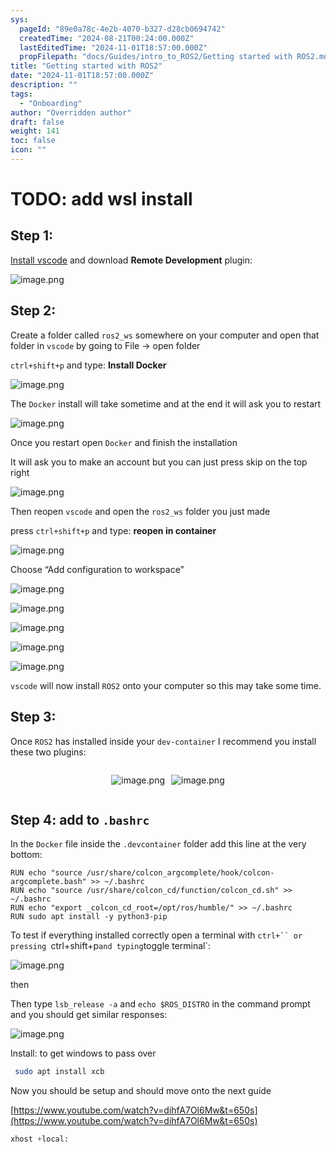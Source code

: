 ```yaml
---
sys:
  pageId: "89e0a78c-4e2b-4070-b327-d28cb0694742"
  createdTime: "2024-08-21T00:24:00.000Z"
  lastEditedTime: "2024-11-01T18:57:00.000Z"
  propFilepath: "docs/Guides/intro_to_ROS2/Getting started with ROS2.md"
title: "Getting started with ROS2"
date: "2024-11-01T18:57:00.000Z"
description: ""
tags:
  - "Onboarding"
author: "Overridden author"
draft: false
weight: 141
toc: false
icon: ""
---
```


# TODO: add wsl install

## Step 1:

[Install vscode](https://code.visualstudio.com/download) and download **Remote Development** plugin:

![image.png](https://prod-files-secure.s3.us-west-2.amazonaws.com/d518164a-d88e-44d1-a4ee-3adb3bd8bce0/efb52993-1881-4a40-b95e-6f020334f022/image.png?X-Amz-Algorithm=AWS4-HMAC-SHA256&X-Amz-Content-Sha256=UNSIGNED-PAYLOAD&X-Amz-Credential=ASIAZI2LB4662U7AD4YJ%2F20250410%2Fus-west-2%2Fs3%2Faws4_request&X-Amz-Date=20250410T110718Z&X-Amz-Expires=3600&X-Amz-Security-Token=IQoJb3JpZ2luX2VjECsaCXVzLXdlc3QtMiJHMEUCIQD25jumRzz1uJ0mP2NhSl%2BOAaUz5zF%2Bc73pR4DOzr5SFAIgXI4xiMz9ZZcrWddECeIc7wmPdFXP4ii7%2FZ5uF7XDCL4qiAQIpP%2F%2F%2F%2F%2F%2F%2F%2F%2F%2FARAAGgw2Mzc0MjMxODM4MDUiDEx11hiqfxxmpdoHyyrcA9YNKI0Wr0LdBOTRJcVI91mvYNpGVkvpsJsWFOnTeoPcU1II%2FANZp8MwRSadfMhNWOGUQC802ucp4VwQfFGN3O8qdJr8g92xI%2BeUcamu10pGNqGaj55dhX2MTZRyPGF1lzQh63K3dX8B4%2FUjXxhWnOwSszLJrdtFLpGnyrI6uZ27tmuQknfgTMquqhzuNc6WdFSobA1objr1OUATDJ1jVob15fpXdIbmEcM%2FigHkwFjhCoLTywUeSOfWpthFSEXFomA7Pup78VZOoCwU9P%2BzArDPAMVzn6kxQXELeISVlnqwcg2tvSxaXdW6jRrTO8M%2FOAj1Omc1FQuEUtfKyvAwXDNMzQPDphFIC0cQSJrxtDEq4NmXteUk81T5L5pP3aU2%2B%2BihKdmP3AQlEfo3WGH259Q97DG5gScwHR2LIOxben3UQsojc4CrQzmt0bktJbNkqVwstm7xKb9kEcr%2B2fFEZlAtiq%2FJAk12mowzFFj8aJHckJJd3zDL9K9lNVB9mhYvthttS%2B%2BqRyCFzKW3vpwqilyrfatM2MMmpzim46H7TgBwk%2FQcQCDaal0azwsW1zWt%2Fuh1d4aTGFPCNFgqO4rPYrGM1Vx2lXEVTH6w6dSgLQK8vUNSHw2a%2FIVN79i9MN293r8GOqUBdk1wYJUloarXH3hWTphOSq%2FumPamcEL5YW5cm5TBjUUS85sFAhR%2B06%2BceRY4pERtljDY9eDRS5%2FZ2FZW8DkKp9UhRAlDiQLNbkJzKmh6TNE1rNnLbr%2FXsTCqwRzRWX%2Bq%2BX0O1X9TAFfQM%2BvkFZIUWpoR5V%2F5u5rkqT6gkceSyuGdmiGZT2w2MY8r%2FeYXtVD%2FxbFVNidMejfY0Rfnt6CDqf2R%2FKPL&X-Amz-Signature=dc6d2de61bb0160e63c5d5c4e371bc633f590ac2f345b08756ffb33766a1e04a&X-Amz-SignedHeaders=host&x-id=GetObject)

## Step 2:

Create a folder called `ros2_ws` somewhere on your computer and open that folder in `vscode` by going to File → open folder 

`ctrl+shift+p` and type: **Install Docker**

![image.png](https://prod-files-secure.s3.us-west-2.amazonaws.com/d518164a-d88e-44d1-a4ee-3adb3bd8bce0/2269dc0e-1cd5-47ff-bceb-c04ad9b2eab0/image.png?X-Amz-Algorithm=AWS4-HMAC-SHA256&X-Amz-Content-Sha256=UNSIGNED-PAYLOAD&X-Amz-Credential=ASIAZI2LB4662U7AD4YJ%2F20250410%2Fus-west-2%2Fs3%2Faws4_request&X-Amz-Date=20250410T110719Z&X-Amz-Expires=3600&X-Amz-Security-Token=IQoJb3JpZ2luX2VjECsaCXVzLXdlc3QtMiJHMEUCIQD25jumRzz1uJ0mP2NhSl%2BOAaUz5zF%2Bc73pR4DOzr5SFAIgXI4xiMz9ZZcrWddECeIc7wmPdFXP4ii7%2FZ5uF7XDCL4qiAQIpP%2F%2F%2F%2F%2F%2F%2F%2F%2F%2FARAAGgw2Mzc0MjMxODM4MDUiDEx11hiqfxxmpdoHyyrcA9YNKI0Wr0LdBOTRJcVI91mvYNpGVkvpsJsWFOnTeoPcU1II%2FANZp8MwRSadfMhNWOGUQC802ucp4VwQfFGN3O8qdJr8g92xI%2BeUcamu10pGNqGaj55dhX2MTZRyPGF1lzQh63K3dX8B4%2FUjXxhWnOwSszLJrdtFLpGnyrI6uZ27tmuQknfgTMquqhzuNc6WdFSobA1objr1OUATDJ1jVob15fpXdIbmEcM%2FigHkwFjhCoLTywUeSOfWpthFSEXFomA7Pup78VZOoCwU9P%2BzArDPAMVzn6kxQXELeISVlnqwcg2tvSxaXdW6jRrTO8M%2FOAj1Omc1FQuEUtfKyvAwXDNMzQPDphFIC0cQSJrxtDEq4NmXteUk81T5L5pP3aU2%2B%2BihKdmP3AQlEfo3WGH259Q97DG5gScwHR2LIOxben3UQsojc4CrQzmt0bktJbNkqVwstm7xKb9kEcr%2B2fFEZlAtiq%2FJAk12mowzFFj8aJHckJJd3zDL9K9lNVB9mhYvthttS%2B%2BqRyCFzKW3vpwqilyrfatM2MMmpzim46H7TgBwk%2FQcQCDaal0azwsW1zWt%2Fuh1d4aTGFPCNFgqO4rPYrGM1Vx2lXEVTH6w6dSgLQK8vUNSHw2a%2FIVN79i9MN293r8GOqUBdk1wYJUloarXH3hWTphOSq%2FumPamcEL5YW5cm5TBjUUS85sFAhR%2B06%2BceRY4pERtljDY9eDRS5%2FZ2FZW8DkKp9UhRAlDiQLNbkJzKmh6TNE1rNnLbr%2FXsTCqwRzRWX%2Bq%2BX0O1X9TAFfQM%2BvkFZIUWpoR5V%2F5u5rkqT6gkceSyuGdmiGZT2w2MY8r%2FeYXtVD%2FxbFVNidMejfY0Rfnt6CDqf2R%2FKPL&X-Amz-Signature=f62b830c74f227b2da782587dee06c3da07a62b8d386edd03abf48356c3d94c4&X-Amz-SignedHeaders=host&x-id=GetObject)

The `Docker` install will take sometime and at the end it will ask you to restart

![image.png](https://prod-files-secure.s3.us-west-2.amazonaws.com/d518164a-d88e-44d1-a4ee-3adb3bd8bce0/ed233f78-be33-4b1f-b89c-9c346c0e961e/image.png?X-Amz-Algorithm=AWS4-HMAC-SHA256&X-Amz-Content-Sha256=UNSIGNED-PAYLOAD&X-Amz-Credential=ASIAZI2LB4662U7AD4YJ%2F20250410%2Fus-west-2%2Fs3%2Faws4_request&X-Amz-Date=20250410T110719Z&X-Amz-Expires=3600&X-Amz-Security-Token=IQoJb3JpZ2luX2VjECsaCXVzLXdlc3QtMiJHMEUCIQD25jumRzz1uJ0mP2NhSl%2BOAaUz5zF%2Bc73pR4DOzr5SFAIgXI4xiMz9ZZcrWddECeIc7wmPdFXP4ii7%2FZ5uF7XDCL4qiAQIpP%2F%2F%2F%2F%2F%2F%2F%2F%2F%2FARAAGgw2Mzc0MjMxODM4MDUiDEx11hiqfxxmpdoHyyrcA9YNKI0Wr0LdBOTRJcVI91mvYNpGVkvpsJsWFOnTeoPcU1II%2FANZp8MwRSadfMhNWOGUQC802ucp4VwQfFGN3O8qdJr8g92xI%2BeUcamu10pGNqGaj55dhX2MTZRyPGF1lzQh63K3dX8B4%2FUjXxhWnOwSszLJrdtFLpGnyrI6uZ27tmuQknfgTMquqhzuNc6WdFSobA1objr1OUATDJ1jVob15fpXdIbmEcM%2FigHkwFjhCoLTywUeSOfWpthFSEXFomA7Pup78VZOoCwU9P%2BzArDPAMVzn6kxQXELeISVlnqwcg2tvSxaXdW6jRrTO8M%2FOAj1Omc1FQuEUtfKyvAwXDNMzQPDphFIC0cQSJrxtDEq4NmXteUk81T5L5pP3aU2%2B%2BihKdmP3AQlEfo3WGH259Q97DG5gScwHR2LIOxben3UQsojc4CrQzmt0bktJbNkqVwstm7xKb9kEcr%2B2fFEZlAtiq%2FJAk12mowzFFj8aJHckJJd3zDL9K9lNVB9mhYvthttS%2B%2BqRyCFzKW3vpwqilyrfatM2MMmpzim46H7TgBwk%2FQcQCDaal0azwsW1zWt%2Fuh1d4aTGFPCNFgqO4rPYrGM1Vx2lXEVTH6w6dSgLQK8vUNSHw2a%2FIVN79i9MN293r8GOqUBdk1wYJUloarXH3hWTphOSq%2FumPamcEL5YW5cm5TBjUUS85sFAhR%2B06%2BceRY4pERtljDY9eDRS5%2FZ2FZW8DkKp9UhRAlDiQLNbkJzKmh6TNE1rNnLbr%2FXsTCqwRzRWX%2Bq%2BX0O1X9TAFfQM%2BvkFZIUWpoR5V%2F5u5rkqT6gkceSyuGdmiGZT2w2MY8r%2FeYXtVD%2FxbFVNidMejfY0Rfnt6CDqf2R%2FKPL&X-Amz-Signature=ff3b6a4029b45c20042c652aa0f6e73f8dfe0bf62a49b13debbe3f1bd00a1575&X-Amz-SignedHeaders=host&x-id=GetObject)

Once you restart open `Docker` and finish the installation

It will ask you to make an account but you can just press skip on the top right

![image.png](https://prod-files-secure.s3.us-west-2.amazonaws.com/d518164a-d88e-44d1-a4ee-3adb3bd8bce0/21010ad9-1659-4fd9-9f59-9932a09b2a3d/image.png?X-Amz-Algorithm=AWS4-HMAC-SHA256&X-Amz-Content-Sha256=UNSIGNED-PAYLOAD&X-Amz-Credential=ASIAZI2LB4662U7AD4YJ%2F20250410%2Fus-west-2%2Fs3%2Faws4_request&X-Amz-Date=20250410T110719Z&X-Amz-Expires=3600&X-Amz-Security-Token=IQoJb3JpZ2luX2VjECsaCXVzLXdlc3QtMiJHMEUCIQD25jumRzz1uJ0mP2NhSl%2BOAaUz5zF%2Bc73pR4DOzr5SFAIgXI4xiMz9ZZcrWddECeIc7wmPdFXP4ii7%2FZ5uF7XDCL4qiAQIpP%2F%2F%2F%2F%2F%2F%2F%2F%2F%2FARAAGgw2Mzc0MjMxODM4MDUiDEx11hiqfxxmpdoHyyrcA9YNKI0Wr0LdBOTRJcVI91mvYNpGVkvpsJsWFOnTeoPcU1II%2FANZp8MwRSadfMhNWOGUQC802ucp4VwQfFGN3O8qdJr8g92xI%2BeUcamu10pGNqGaj55dhX2MTZRyPGF1lzQh63K3dX8B4%2FUjXxhWnOwSszLJrdtFLpGnyrI6uZ27tmuQknfgTMquqhzuNc6WdFSobA1objr1OUATDJ1jVob15fpXdIbmEcM%2FigHkwFjhCoLTywUeSOfWpthFSEXFomA7Pup78VZOoCwU9P%2BzArDPAMVzn6kxQXELeISVlnqwcg2tvSxaXdW6jRrTO8M%2FOAj1Omc1FQuEUtfKyvAwXDNMzQPDphFIC0cQSJrxtDEq4NmXteUk81T5L5pP3aU2%2B%2BihKdmP3AQlEfo3WGH259Q97DG5gScwHR2LIOxben3UQsojc4CrQzmt0bktJbNkqVwstm7xKb9kEcr%2B2fFEZlAtiq%2FJAk12mowzFFj8aJHckJJd3zDL9K9lNVB9mhYvthttS%2B%2BqRyCFzKW3vpwqilyrfatM2MMmpzim46H7TgBwk%2FQcQCDaal0azwsW1zWt%2Fuh1d4aTGFPCNFgqO4rPYrGM1Vx2lXEVTH6w6dSgLQK8vUNSHw2a%2FIVN79i9MN293r8GOqUBdk1wYJUloarXH3hWTphOSq%2FumPamcEL5YW5cm5TBjUUS85sFAhR%2B06%2BceRY4pERtljDY9eDRS5%2FZ2FZW8DkKp9UhRAlDiQLNbkJzKmh6TNE1rNnLbr%2FXsTCqwRzRWX%2Bq%2BX0O1X9TAFfQM%2BvkFZIUWpoR5V%2F5u5rkqT6gkceSyuGdmiGZT2w2MY8r%2FeYXtVD%2FxbFVNidMejfY0Rfnt6CDqf2R%2FKPL&X-Amz-Signature=6821a0f4ce37ea99a2c55d0ef4a84d664e53343cadd33986426395886b42dee5&X-Amz-SignedHeaders=host&x-id=GetObject)

Then reopen `vscode` and open the `ros2_ws` folder you just made

press `ctrl+shift+p` and type: **reopen in container**

![image.png](https://prod-files-secure.s3.us-west-2.amazonaws.com/d518164a-d88e-44d1-a4ee-3adb3bd8bce0/4e93b8c2-41ad-488c-8095-c74205196118/image.png?X-Amz-Algorithm=AWS4-HMAC-SHA256&X-Amz-Content-Sha256=UNSIGNED-PAYLOAD&X-Amz-Credential=ASIAZI2LB4662U7AD4YJ%2F20250410%2Fus-west-2%2Fs3%2Faws4_request&X-Amz-Date=20250410T110719Z&X-Amz-Expires=3600&X-Amz-Security-Token=IQoJb3JpZ2luX2VjECsaCXVzLXdlc3QtMiJHMEUCIQD25jumRzz1uJ0mP2NhSl%2BOAaUz5zF%2Bc73pR4DOzr5SFAIgXI4xiMz9ZZcrWddECeIc7wmPdFXP4ii7%2FZ5uF7XDCL4qiAQIpP%2F%2F%2F%2F%2F%2F%2F%2F%2F%2FARAAGgw2Mzc0MjMxODM4MDUiDEx11hiqfxxmpdoHyyrcA9YNKI0Wr0LdBOTRJcVI91mvYNpGVkvpsJsWFOnTeoPcU1II%2FANZp8MwRSadfMhNWOGUQC802ucp4VwQfFGN3O8qdJr8g92xI%2BeUcamu10pGNqGaj55dhX2MTZRyPGF1lzQh63K3dX8B4%2FUjXxhWnOwSszLJrdtFLpGnyrI6uZ27tmuQknfgTMquqhzuNc6WdFSobA1objr1OUATDJ1jVob15fpXdIbmEcM%2FigHkwFjhCoLTywUeSOfWpthFSEXFomA7Pup78VZOoCwU9P%2BzArDPAMVzn6kxQXELeISVlnqwcg2tvSxaXdW6jRrTO8M%2FOAj1Omc1FQuEUtfKyvAwXDNMzQPDphFIC0cQSJrxtDEq4NmXteUk81T5L5pP3aU2%2B%2BihKdmP3AQlEfo3WGH259Q97DG5gScwHR2LIOxben3UQsojc4CrQzmt0bktJbNkqVwstm7xKb9kEcr%2B2fFEZlAtiq%2FJAk12mowzFFj8aJHckJJd3zDL9K9lNVB9mhYvthttS%2B%2BqRyCFzKW3vpwqilyrfatM2MMmpzim46H7TgBwk%2FQcQCDaal0azwsW1zWt%2Fuh1d4aTGFPCNFgqO4rPYrGM1Vx2lXEVTH6w6dSgLQK8vUNSHw2a%2FIVN79i9MN293r8GOqUBdk1wYJUloarXH3hWTphOSq%2FumPamcEL5YW5cm5TBjUUS85sFAhR%2B06%2BceRY4pERtljDY9eDRS5%2FZ2FZW8DkKp9UhRAlDiQLNbkJzKmh6TNE1rNnLbr%2FXsTCqwRzRWX%2Bq%2BX0O1X9TAFfQM%2BvkFZIUWpoR5V%2F5u5rkqT6gkceSyuGdmiGZT2w2MY8r%2FeYXtVD%2FxbFVNidMejfY0Rfnt6CDqf2R%2FKPL&X-Amz-Signature=1ad599ffe3c7640e797025c406b2d9b7eaf5499d20a1bf422a801b08c89586cd&X-Amz-SignedHeaders=host&x-id=GetObject)

Choose “Add configuration to workspace”

![image.png](https://prod-files-secure.s3.us-west-2.amazonaws.com/d518164a-d88e-44d1-a4ee-3adb3bd8bce0/9560b282-5060-4989-ba37-97e7b2c22476/image.png?X-Amz-Algorithm=AWS4-HMAC-SHA256&X-Amz-Content-Sha256=UNSIGNED-PAYLOAD&X-Amz-Credential=ASIAZI2LB4662U7AD4YJ%2F20250410%2Fus-west-2%2Fs3%2Faws4_request&X-Amz-Date=20250410T110719Z&X-Amz-Expires=3600&X-Amz-Security-Token=IQoJb3JpZ2luX2VjECsaCXVzLXdlc3QtMiJHMEUCIQD25jumRzz1uJ0mP2NhSl%2BOAaUz5zF%2Bc73pR4DOzr5SFAIgXI4xiMz9ZZcrWddECeIc7wmPdFXP4ii7%2FZ5uF7XDCL4qiAQIpP%2F%2F%2F%2F%2F%2F%2F%2F%2F%2FARAAGgw2Mzc0MjMxODM4MDUiDEx11hiqfxxmpdoHyyrcA9YNKI0Wr0LdBOTRJcVI91mvYNpGVkvpsJsWFOnTeoPcU1II%2FANZp8MwRSadfMhNWOGUQC802ucp4VwQfFGN3O8qdJr8g92xI%2BeUcamu10pGNqGaj55dhX2MTZRyPGF1lzQh63K3dX8B4%2FUjXxhWnOwSszLJrdtFLpGnyrI6uZ27tmuQknfgTMquqhzuNc6WdFSobA1objr1OUATDJ1jVob15fpXdIbmEcM%2FigHkwFjhCoLTywUeSOfWpthFSEXFomA7Pup78VZOoCwU9P%2BzArDPAMVzn6kxQXELeISVlnqwcg2tvSxaXdW6jRrTO8M%2FOAj1Omc1FQuEUtfKyvAwXDNMzQPDphFIC0cQSJrxtDEq4NmXteUk81T5L5pP3aU2%2B%2BihKdmP3AQlEfo3WGH259Q97DG5gScwHR2LIOxben3UQsojc4CrQzmt0bktJbNkqVwstm7xKb9kEcr%2B2fFEZlAtiq%2FJAk12mowzFFj8aJHckJJd3zDL9K9lNVB9mhYvthttS%2B%2BqRyCFzKW3vpwqilyrfatM2MMmpzim46H7TgBwk%2FQcQCDaal0azwsW1zWt%2Fuh1d4aTGFPCNFgqO4rPYrGM1Vx2lXEVTH6w6dSgLQK8vUNSHw2a%2FIVN79i9MN293r8GOqUBdk1wYJUloarXH3hWTphOSq%2FumPamcEL5YW5cm5TBjUUS85sFAhR%2B06%2BceRY4pERtljDY9eDRS5%2FZ2FZW8DkKp9UhRAlDiQLNbkJzKmh6TNE1rNnLbr%2FXsTCqwRzRWX%2Bq%2BX0O1X9TAFfQM%2BvkFZIUWpoR5V%2F5u5rkqT6gkceSyuGdmiGZT2w2MY8r%2FeYXtVD%2FxbFVNidMejfY0Rfnt6CDqf2R%2FKPL&X-Amz-Signature=018efdcf693d937067e18d161565dcc48383790bcb21753941bc124cf92ab705&X-Amz-SignedHeaders=host&x-id=GetObject)

![image.png](https://prod-files-secure.s3.us-west-2.amazonaws.com/d518164a-d88e-44d1-a4ee-3adb3bd8bce0/2ee63f81-886b-48e8-a553-dc6e5eac99e4/image.png?X-Amz-Algorithm=AWS4-HMAC-SHA256&X-Amz-Content-Sha256=UNSIGNED-PAYLOAD&X-Amz-Credential=ASIAZI2LB4662U7AD4YJ%2F20250410%2Fus-west-2%2Fs3%2Faws4_request&X-Amz-Date=20250410T110718Z&X-Amz-Expires=3600&X-Amz-Security-Token=IQoJb3JpZ2luX2VjECsaCXVzLXdlc3QtMiJHMEUCIQD25jumRzz1uJ0mP2NhSl%2BOAaUz5zF%2Bc73pR4DOzr5SFAIgXI4xiMz9ZZcrWddECeIc7wmPdFXP4ii7%2FZ5uF7XDCL4qiAQIpP%2F%2F%2F%2F%2F%2F%2F%2F%2F%2FARAAGgw2Mzc0MjMxODM4MDUiDEx11hiqfxxmpdoHyyrcA9YNKI0Wr0LdBOTRJcVI91mvYNpGVkvpsJsWFOnTeoPcU1II%2FANZp8MwRSadfMhNWOGUQC802ucp4VwQfFGN3O8qdJr8g92xI%2BeUcamu10pGNqGaj55dhX2MTZRyPGF1lzQh63K3dX8B4%2FUjXxhWnOwSszLJrdtFLpGnyrI6uZ27tmuQknfgTMquqhzuNc6WdFSobA1objr1OUATDJ1jVob15fpXdIbmEcM%2FigHkwFjhCoLTywUeSOfWpthFSEXFomA7Pup78VZOoCwU9P%2BzArDPAMVzn6kxQXELeISVlnqwcg2tvSxaXdW6jRrTO8M%2FOAj1Omc1FQuEUtfKyvAwXDNMzQPDphFIC0cQSJrxtDEq4NmXteUk81T5L5pP3aU2%2B%2BihKdmP3AQlEfo3WGH259Q97DG5gScwHR2LIOxben3UQsojc4CrQzmt0bktJbNkqVwstm7xKb9kEcr%2B2fFEZlAtiq%2FJAk12mowzFFj8aJHckJJd3zDL9K9lNVB9mhYvthttS%2B%2BqRyCFzKW3vpwqilyrfatM2MMmpzim46H7TgBwk%2FQcQCDaal0azwsW1zWt%2Fuh1d4aTGFPCNFgqO4rPYrGM1Vx2lXEVTH6w6dSgLQK8vUNSHw2a%2FIVN79i9MN293r8GOqUBdk1wYJUloarXH3hWTphOSq%2FumPamcEL5YW5cm5TBjUUS85sFAhR%2B06%2BceRY4pERtljDY9eDRS5%2FZ2FZW8DkKp9UhRAlDiQLNbkJzKmh6TNE1rNnLbr%2FXsTCqwRzRWX%2Bq%2BX0O1X9TAFfQM%2BvkFZIUWpoR5V%2F5u5rkqT6gkceSyuGdmiGZT2w2MY8r%2FeYXtVD%2FxbFVNidMejfY0Rfnt6CDqf2R%2FKPL&X-Amz-Signature=63ce42b91e554e256d9453b63ad5d67a7ace5de1122007c3fe0b122142ea65b3&X-Amz-SignedHeaders=host&x-id=GetObject)

![image.png](https://prod-files-secure.s3.us-west-2.amazonaws.com/d518164a-d88e-44d1-a4ee-3adb3bd8bce0/ae1580b2-b048-407e-aed9-b584224a7a04/image.png?X-Amz-Algorithm=AWS4-HMAC-SHA256&X-Amz-Content-Sha256=UNSIGNED-PAYLOAD&X-Amz-Credential=ASIAZI2LB4662U7AD4YJ%2F20250410%2Fus-west-2%2Fs3%2Faws4_request&X-Amz-Date=20250410T110719Z&X-Amz-Expires=3600&X-Amz-Security-Token=IQoJb3JpZ2luX2VjECsaCXVzLXdlc3QtMiJHMEUCIQD25jumRzz1uJ0mP2NhSl%2BOAaUz5zF%2Bc73pR4DOzr5SFAIgXI4xiMz9ZZcrWddECeIc7wmPdFXP4ii7%2FZ5uF7XDCL4qiAQIpP%2F%2F%2F%2F%2F%2F%2F%2F%2F%2FARAAGgw2Mzc0MjMxODM4MDUiDEx11hiqfxxmpdoHyyrcA9YNKI0Wr0LdBOTRJcVI91mvYNpGVkvpsJsWFOnTeoPcU1II%2FANZp8MwRSadfMhNWOGUQC802ucp4VwQfFGN3O8qdJr8g92xI%2BeUcamu10pGNqGaj55dhX2MTZRyPGF1lzQh63K3dX8B4%2FUjXxhWnOwSszLJrdtFLpGnyrI6uZ27tmuQknfgTMquqhzuNc6WdFSobA1objr1OUATDJ1jVob15fpXdIbmEcM%2FigHkwFjhCoLTywUeSOfWpthFSEXFomA7Pup78VZOoCwU9P%2BzArDPAMVzn6kxQXELeISVlnqwcg2tvSxaXdW6jRrTO8M%2FOAj1Omc1FQuEUtfKyvAwXDNMzQPDphFIC0cQSJrxtDEq4NmXteUk81T5L5pP3aU2%2B%2BihKdmP3AQlEfo3WGH259Q97DG5gScwHR2LIOxben3UQsojc4CrQzmt0bktJbNkqVwstm7xKb9kEcr%2B2fFEZlAtiq%2FJAk12mowzFFj8aJHckJJd3zDL9K9lNVB9mhYvthttS%2B%2BqRyCFzKW3vpwqilyrfatM2MMmpzim46H7TgBwk%2FQcQCDaal0azwsW1zWt%2Fuh1d4aTGFPCNFgqO4rPYrGM1Vx2lXEVTH6w6dSgLQK8vUNSHw2a%2FIVN79i9MN293r8GOqUBdk1wYJUloarXH3hWTphOSq%2FumPamcEL5YW5cm5TBjUUS85sFAhR%2B06%2BceRY4pERtljDY9eDRS5%2FZ2FZW8DkKp9UhRAlDiQLNbkJzKmh6TNE1rNnLbr%2FXsTCqwRzRWX%2Bq%2BX0O1X9TAFfQM%2BvkFZIUWpoR5V%2F5u5rkqT6gkceSyuGdmiGZT2w2MY8r%2FeYXtVD%2FxbFVNidMejfY0Rfnt6CDqf2R%2FKPL&X-Amz-Signature=9efc55d905355f5b8d920a72843ae25bbb284f4bef4f0e353f74ec9a23d37815&X-Amz-SignedHeaders=host&x-id=GetObject)

![image.png](https://prod-files-secure.s3.us-west-2.amazonaws.com/d518164a-d88e-44d1-a4ee-3adb3bd8bce0/53255b28-f75e-430f-b9e3-c0ac8577e42b/image.png?X-Amz-Algorithm=AWS4-HMAC-SHA256&X-Amz-Content-Sha256=UNSIGNED-PAYLOAD&X-Amz-Credential=ASIAZI2LB4662U7AD4YJ%2F20250410%2Fus-west-2%2Fs3%2Faws4_request&X-Amz-Date=20250410T110719Z&X-Amz-Expires=3600&X-Amz-Security-Token=IQoJb3JpZ2luX2VjECsaCXVzLXdlc3QtMiJHMEUCIQD25jumRzz1uJ0mP2NhSl%2BOAaUz5zF%2Bc73pR4DOzr5SFAIgXI4xiMz9ZZcrWddECeIc7wmPdFXP4ii7%2FZ5uF7XDCL4qiAQIpP%2F%2F%2F%2F%2F%2F%2F%2F%2F%2FARAAGgw2Mzc0MjMxODM4MDUiDEx11hiqfxxmpdoHyyrcA9YNKI0Wr0LdBOTRJcVI91mvYNpGVkvpsJsWFOnTeoPcU1II%2FANZp8MwRSadfMhNWOGUQC802ucp4VwQfFGN3O8qdJr8g92xI%2BeUcamu10pGNqGaj55dhX2MTZRyPGF1lzQh63K3dX8B4%2FUjXxhWnOwSszLJrdtFLpGnyrI6uZ27tmuQknfgTMquqhzuNc6WdFSobA1objr1OUATDJ1jVob15fpXdIbmEcM%2FigHkwFjhCoLTywUeSOfWpthFSEXFomA7Pup78VZOoCwU9P%2BzArDPAMVzn6kxQXELeISVlnqwcg2tvSxaXdW6jRrTO8M%2FOAj1Omc1FQuEUtfKyvAwXDNMzQPDphFIC0cQSJrxtDEq4NmXteUk81T5L5pP3aU2%2B%2BihKdmP3AQlEfo3WGH259Q97DG5gScwHR2LIOxben3UQsojc4CrQzmt0bktJbNkqVwstm7xKb9kEcr%2B2fFEZlAtiq%2FJAk12mowzFFj8aJHckJJd3zDL9K9lNVB9mhYvthttS%2B%2BqRyCFzKW3vpwqilyrfatM2MMmpzim46H7TgBwk%2FQcQCDaal0azwsW1zWt%2Fuh1d4aTGFPCNFgqO4rPYrGM1Vx2lXEVTH6w6dSgLQK8vUNSHw2a%2FIVN79i9MN293r8GOqUBdk1wYJUloarXH3hWTphOSq%2FumPamcEL5YW5cm5TBjUUS85sFAhR%2B06%2BceRY4pERtljDY9eDRS5%2FZ2FZW8DkKp9UhRAlDiQLNbkJzKmh6TNE1rNnLbr%2FXsTCqwRzRWX%2Bq%2BX0O1X9TAFfQM%2BvkFZIUWpoR5V%2F5u5rkqT6gkceSyuGdmiGZT2w2MY8r%2FeYXtVD%2FxbFVNidMejfY0Rfnt6CDqf2R%2FKPL&X-Amz-Signature=55adaf60e84517709cdbd4fe9f8b03eb2889b534db3c66b0236a1a097d5bce84&X-Amz-SignedHeaders=host&x-id=GetObject)

![image.png](https://prod-files-secure.s3.us-west-2.amazonaws.com/d518164a-d88e-44d1-a4ee-3adb3bd8bce0/7c562767-5af9-4ffb-97d1-327bcdf4ee00/image.png?X-Amz-Algorithm=AWS4-HMAC-SHA256&X-Amz-Content-Sha256=UNSIGNED-PAYLOAD&X-Amz-Credential=ASIAZI2LB4662U7AD4YJ%2F20250410%2Fus-west-2%2Fs3%2Faws4_request&X-Amz-Date=20250410T110719Z&X-Amz-Expires=3600&X-Amz-Security-Token=IQoJb3JpZ2luX2VjECsaCXVzLXdlc3QtMiJHMEUCIQD25jumRzz1uJ0mP2NhSl%2BOAaUz5zF%2Bc73pR4DOzr5SFAIgXI4xiMz9ZZcrWddECeIc7wmPdFXP4ii7%2FZ5uF7XDCL4qiAQIpP%2F%2F%2F%2F%2F%2F%2F%2F%2F%2FARAAGgw2Mzc0MjMxODM4MDUiDEx11hiqfxxmpdoHyyrcA9YNKI0Wr0LdBOTRJcVI91mvYNpGVkvpsJsWFOnTeoPcU1II%2FANZp8MwRSadfMhNWOGUQC802ucp4VwQfFGN3O8qdJr8g92xI%2BeUcamu10pGNqGaj55dhX2MTZRyPGF1lzQh63K3dX8B4%2FUjXxhWnOwSszLJrdtFLpGnyrI6uZ27tmuQknfgTMquqhzuNc6WdFSobA1objr1OUATDJ1jVob15fpXdIbmEcM%2FigHkwFjhCoLTywUeSOfWpthFSEXFomA7Pup78VZOoCwU9P%2BzArDPAMVzn6kxQXELeISVlnqwcg2tvSxaXdW6jRrTO8M%2FOAj1Omc1FQuEUtfKyvAwXDNMzQPDphFIC0cQSJrxtDEq4NmXteUk81T5L5pP3aU2%2B%2BihKdmP3AQlEfo3WGH259Q97DG5gScwHR2LIOxben3UQsojc4CrQzmt0bktJbNkqVwstm7xKb9kEcr%2B2fFEZlAtiq%2FJAk12mowzFFj8aJHckJJd3zDL9K9lNVB9mhYvthttS%2B%2BqRyCFzKW3vpwqilyrfatM2MMmpzim46H7TgBwk%2FQcQCDaal0azwsW1zWt%2Fuh1d4aTGFPCNFgqO4rPYrGM1Vx2lXEVTH6w6dSgLQK8vUNSHw2a%2FIVN79i9MN293r8GOqUBdk1wYJUloarXH3hWTphOSq%2FumPamcEL5YW5cm5TBjUUS85sFAhR%2B06%2BceRY4pERtljDY9eDRS5%2FZ2FZW8DkKp9UhRAlDiQLNbkJzKmh6TNE1rNnLbr%2FXsTCqwRzRWX%2Bq%2BX0O1X9TAFfQM%2BvkFZIUWpoR5V%2F5u5rkqT6gkceSyuGdmiGZT2w2MY8r%2FeYXtVD%2FxbFVNidMejfY0Rfnt6CDqf2R%2FKPL&X-Amz-Signature=1dfb3ea9bb5a98578044dd227f3c54af0648a8d70365311145318296f9bc03e7&X-Amz-SignedHeaders=host&x-id=GetObject)

`vscode` will now install `ROS2` onto your computer so this may take some time.

## Step 3:

Once `ROS2` has installed inside your `dev-container` I recommend you install these two plugins:

<div style="display: flex;flex-direction: row; column-gap:10px; max-width: 630px;justify-content: center;">
<div>

![image.png](https://prod-files-secure.s3.us-west-2.amazonaws.com/d518164a-d88e-44d1-a4ee-3adb3bd8bce0/3fc3d550-5a54-4ba1-ba6b-faa01cdb7369/image.png?X-Amz-Algorithm=AWS4-HMAC-SHA256&X-Amz-Content-Sha256=UNSIGNED-PAYLOAD&X-Amz-Credential=ASIAZI2LB466XKAJBWBS%2F20250410%2Fus-west-2%2Fs3%2Faws4_request&X-Amz-Date=20250410T110726Z&X-Amz-Expires=3600&X-Amz-Security-Token=IQoJb3JpZ2luX2VjECsaCXVzLXdlc3QtMiJGMEQCIE7p0G7eSMFYnfvhgAB4qIe1hRZPTCLuoFCUPmS3SFaYAiBRlMAbwDDUkt%2B6GAp8swt2cil%2F8YP5LDTmTNM2cUgVSSqIBAik%2F%2F%2F%2F%2F%2F%2F%2F%2F%2F8BEAAaDDYzNzQyMzE4MzgwNSIM8fWWg66WxINwIqsyKtwDYK29PSb7t%2BfhF5Esy2cX9TLklK6Pyu2spHy6u04Pporcecq%2Bkgxw0PwjXNNmkDbzBGCQvVmfSv6tgi0%2F1LVe8BXU4%2F%2Fz8%2BCQRq5cOjjtnCAR9ed%2BbN%2BUThuh0Mc3KjgMzZjEDUC%2FShvx94brEDveEJmBlzV4uoRdmNwh0bVIK6frK65MKJbYTvhwl0b%2BBtD1Uwo1%2BaxAnusPGB3qynxRPw%2FFtD88Gcsr1Fioo3nv2EGR%2FJ%2BkaJG046plMUb7lAneCw%2FMShN4382qCHgDGa8Z27cKa8jJHABpvuwj%2B333k2mpmAaYZ7d%2B%2BK%2Fnw3A3n60Gd387gOLU6%2BTATT9ngD3GlQ5RK3K6AGtac5IznjuRbY7Ez5Y7uLOBV%2FG32cMFCUms0IZMxgp1FbDyIpipvZ%2FN1I6w5g9wbSOn7udl2VNM4tJexNHQMZerlhc48HLIv8QVi85%2F9a1fdEvUSjIeVcYlwN3jltTsQAeBl%2BQ%2FH58dRAAkiVYksX%2BF6OwnwdLprtPsSHdzR6vLbCg%2FH5szjRXyAfT%2FVQ0x2d7Fmgx3PyXhszHt9GZd2XxS6IFd8OY%2BHvFHKo1jTIoGZm6OLHuGuF1SNTBktan6r%2Bgc2d%2BuLo8XZYWOVW9%2Fn7msJ6TIk1gw273evwY6pgFiwwlwZXOpbexByUZYwegL7xaU6niDcNrVsvxPmTIuZE2Yn0mxXBpgRePXN7aFO8jfnvn%2BiApiLEZWf51%2FzUYVwaoS2rFsYisLlQe2kzCZLIzxpKR0SmjIZL7KCBf8NLhUnTXG3lXFHQPY4TVXxi62fK992hGP8p2wUfXFeNs%2Fg7syaB8%2BLJyw46o4E80uIEybfSeASuagW8r%2BUCnrmZTT1eQd3KrM&X-Amz-Signature=3b70070b7089f5be4c3649fb01c673ba578c469ea935595ced86ba83d7abb465&X-Amz-SignedHeaders=host&x-id=GetObject)

</div>
<div>

![image.png](https://prod-files-secure.s3.us-west-2.amazonaws.com/d518164a-d88e-44d1-a4ee-3adb3bd8bce0/d994cc66-13c2-4093-a5a3-f84cf4601a82/image.png?X-Amz-Algorithm=AWS4-HMAC-SHA256&X-Amz-Content-Sha256=UNSIGNED-PAYLOAD&X-Amz-Credential=ASIAZI2LB466WQG73244%2F20250410%2Fus-west-2%2Fs3%2Faws4_request&X-Amz-Date=20250410T110727Z&X-Amz-Expires=3600&X-Amz-Security-Token=IQoJb3JpZ2luX2VjECsaCXVzLXdlc3QtMiJGMEQCIDsAGa8PEIzGi7fiK3iPSRxMSxE7p%2Fn52H7lkv2IDLSTAiBaPxXzAFY4z0o6jgNbzIPhs0YTDbvpZA9YwvCJF7ZT4SqIBAik%2F%2F%2F%2F%2F%2F%2F%2F%2F%2F8BEAAaDDYzNzQyMzE4MzgwNSIMh9i90P8oSAxwZtiuKtwDIMkiLWW4kBcWb7wXhu8mtqF%2Fyv90T7k%2BIirEw5uA%2FsZpD%2FzZlujAIB20jOjw4t%2FlQR%2BRTiTMqsn1F3%2FnadWke%2BU2oakKTIWAQjeKWwcV15sH7GnhF8jHEWYR3RDWYZFQ0QZmEO4lSNITC3NwYWEdH1kRpgSPB4gQe6AhrDO0UEzkaILkwEHEBBUrhKmINq2v%2FkUCNtdQXGi1NEGt7dp8DYTgdKlyQcBkYxpK1j%2FdY0ekLT9E0wGZMTr9eL7EQtzCx366GB9ZwEE%2F8JMIkbvv6ICnl4%2BU3t7IusrhH5jZXJ9br%2BTgG9TuTgnH1n0vswlzZstXuHrEUr%2F3LIzJR16%2BEmPCakSaKiGUQ5sDrL44JVmtlnOvz36RKFnpNzZeS2IwefMbgEusToNVn%2B74hRN6DTGnmLDA1Rw5LFXQeaC%2B%2BGLLA0sBQP8xWZomtFAsGpMCU4Z%2Fw%2BAjmhW8%2FwLGgr3HYEhvN40hD9p9vS4MGPJ3Ip7p6%2FzxOe5m5MzTYUzd6wr4WtP7mNf5%2BKb7dR5AFlR%2BTzX51KmLug1iX1ei7T%2BJI7BrCAT9lTx%2FGkVv8GuZta3hIssdziIbZt82yuUECROWU7kGKdapefU%2FBvzcTmCqo8q7kTSSYnob0vKE%2Bsow5r3evwY6pgEuWtZaFmGUDjuxTEg%2FS%2Blt16K1Y3LqXGcE1GbYLV%2F9dINU%2FswtGhrr4Xk2AgvzI0JFxjBVfjVyiEDDd0KH5epbzLhF6eW2UQJQeztcjgQIfGSBSvZtpnMAtES9SxFPufXZ8Qh9F2m0h4GHUMhbz5Xgs2Yg0AjbNcAa%2F6mnuWBrrEqg72fvZaG1sNRjBeZMpy2WE71nhj9b1fFd8om%2FWIHWK9t9hcuz&X-Amz-Signature=3d2a9a7b4db6567d82bbd35006c628bf62dc41adfbdf21cc799d0478d9960871&X-Amz-SignedHeaders=host&x-id=GetObject)

</div>
</div>

## Step 4: add to `.bashrc`

In the `Docker` file inside the `.devcontainer` folder add this line at the very bottom: 

```docker
RUN echo "source /usr/share/colcon_argcomplete/hook/colcon-argcomplete.bash" >> ~/.bashrc
RUN echo "source /usr/share/colcon_cd/function/colcon_cd.sh" >> ~/.bashrc
RUN echo "export _colcon_cd_root=/opt/ros/humble/" >> ~/.bashrc
RUN sudo apt install -y python3-pip 
```

To test if everything installed correctly open a terminal with `ctrl+`` or pressing `ctrl+shift+p` and typing `toggle terminal`:

![image.png](https://prod-files-secure.s3.us-west-2.amazonaws.com/d518164a-d88e-44d1-a4ee-3adb3bd8bce0/6a4943d8-b04e-4c02-9a58-775f3384d1a5/image.png?X-Amz-Algorithm=AWS4-HMAC-SHA256&X-Amz-Content-Sha256=UNSIGNED-PAYLOAD&X-Amz-Credential=ASIAZI2LB4662U7AD4YJ%2F20250410%2Fus-west-2%2Fs3%2Faws4_request&X-Amz-Date=20250410T110719Z&X-Amz-Expires=3600&X-Amz-Security-Token=IQoJb3JpZ2luX2VjECsaCXVzLXdlc3QtMiJHMEUCIQD25jumRzz1uJ0mP2NhSl%2BOAaUz5zF%2Bc73pR4DOzr5SFAIgXI4xiMz9ZZcrWddECeIc7wmPdFXP4ii7%2FZ5uF7XDCL4qiAQIpP%2F%2F%2F%2F%2F%2F%2F%2F%2F%2FARAAGgw2Mzc0MjMxODM4MDUiDEx11hiqfxxmpdoHyyrcA9YNKI0Wr0LdBOTRJcVI91mvYNpGVkvpsJsWFOnTeoPcU1II%2FANZp8MwRSadfMhNWOGUQC802ucp4VwQfFGN3O8qdJr8g92xI%2BeUcamu10pGNqGaj55dhX2MTZRyPGF1lzQh63K3dX8B4%2FUjXxhWnOwSszLJrdtFLpGnyrI6uZ27tmuQknfgTMquqhzuNc6WdFSobA1objr1OUATDJ1jVob15fpXdIbmEcM%2FigHkwFjhCoLTywUeSOfWpthFSEXFomA7Pup78VZOoCwU9P%2BzArDPAMVzn6kxQXELeISVlnqwcg2tvSxaXdW6jRrTO8M%2FOAj1Omc1FQuEUtfKyvAwXDNMzQPDphFIC0cQSJrxtDEq4NmXteUk81T5L5pP3aU2%2B%2BihKdmP3AQlEfo3WGH259Q97DG5gScwHR2LIOxben3UQsojc4CrQzmt0bktJbNkqVwstm7xKb9kEcr%2B2fFEZlAtiq%2FJAk12mowzFFj8aJHckJJd3zDL9K9lNVB9mhYvthttS%2B%2BqRyCFzKW3vpwqilyrfatM2MMmpzim46H7TgBwk%2FQcQCDaal0azwsW1zWt%2Fuh1d4aTGFPCNFgqO4rPYrGM1Vx2lXEVTH6w6dSgLQK8vUNSHw2a%2FIVN79i9MN293r8GOqUBdk1wYJUloarXH3hWTphOSq%2FumPamcEL5YW5cm5TBjUUS85sFAhR%2B06%2BceRY4pERtljDY9eDRS5%2FZ2FZW8DkKp9UhRAlDiQLNbkJzKmh6TNE1rNnLbr%2FXsTCqwRzRWX%2Bq%2BX0O1X9TAFfQM%2BvkFZIUWpoR5V%2F5u5rkqT6gkceSyuGdmiGZT2w2MY8r%2FeYXtVD%2FxbFVNidMejfY0Rfnt6CDqf2R%2FKPL&X-Amz-Signature=521a01db98fbb85b3538a02ee5278704f8131e6833688c0bfe12fe87cba23d2c&X-Amz-SignedHeaders=host&x-id=GetObject)

then 

Then type `lsb_release -a` and `echo $ROS_DISTRO` in the command prompt and you should get similar responses:

![image.png](https://prod-files-secure.s3.us-west-2.amazonaws.com/d518164a-d88e-44d1-a4ee-3adb3bd8bce0/3e635dec-a805-4e85-8b9e-d000e5b71a4e/image.png?X-Amz-Algorithm=AWS4-HMAC-SHA256&X-Amz-Content-Sha256=UNSIGNED-PAYLOAD&X-Amz-Credential=ASIAZI2LB4662U7AD4YJ%2F20250410%2Fus-west-2%2Fs3%2Faws4_request&X-Amz-Date=20250410T110719Z&X-Amz-Expires=3600&X-Amz-Security-Token=IQoJb3JpZ2luX2VjECsaCXVzLXdlc3QtMiJHMEUCIQD25jumRzz1uJ0mP2NhSl%2BOAaUz5zF%2Bc73pR4DOzr5SFAIgXI4xiMz9ZZcrWddECeIc7wmPdFXP4ii7%2FZ5uF7XDCL4qiAQIpP%2F%2F%2F%2F%2F%2F%2F%2F%2F%2FARAAGgw2Mzc0MjMxODM4MDUiDEx11hiqfxxmpdoHyyrcA9YNKI0Wr0LdBOTRJcVI91mvYNpGVkvpsJsWFOnTeoPcU1II%2FANZp8MwRSadfMhNWOGUQC802ucp4VwQfFGN3O8qdJr8g92xI%2BeUcamu10pGNqGaj55dhX2MTZRyPGF1lzQh63K3dX8B4%2FUjXxhWnOwSszLJrdtFLpGnyrI6uZ27tmuQknfgTMquqhzuNc6WdFSobA1objr1OUATDJ1jVob15fpXdIbmEcM%2FigHkwFjhCoLTywUeSOfWpthFSEXFomA7Pup78VZOoCwU9P%2BzArDPAMVzn6kxQXELeISVlnqwcg2tvSxaXdW6jRrTO8M%2FOAj1Omc1FQuEUtfKyvAwXDNMzQPDphFIC0cQSJrxtDEq4NmXteUk81T5L5pP3aU2%2B%2BihKdmP3AQlEfo3WGH259Q97DG5gScwHR2LIOxben3UQsojc4CrQzmt0bktJbNkqVwstm7xKb9kEcr%2B2fFEZlAtiq%2FJAk12mowzFFj8aJHckJJd3zDL9K9lNVB9mhYvthttS%2B%2BqRyCFzKW3vpwqilyrfatM2MMmpzim46H7TgBwk%2FQcQCDaal0azwsW1zWt%2Fuh1d4aTGFPCNFgqO4rPYrGM1Vx2lXEVTH6w6dSgLQK8vUNSHw2a%2FIVN79i9MN293r8GOqUBdk1wYJUloarXH3hWTphOSq%2FumPamcEL5YW5cm5TBjUUS85sFAhR%2B06%2BceRY4pERtljDY9eDRS5%2FZ2FZW8DkKp9UhRAlDiQLNbkJzKmh6TNE1rNnLbr%2FXsTCqwRzRWX%2Bq%2BX0O1X9TAFfQM%2BvkFZIUWpoR5V%2F5u5rkqT6gkceSyuGdmiGZT2w2MY8r%2FeYXtVD%2FxbFVNidMejfY0Rfnt6CDqf2R%2FKPL&X-Amz-Signature=c631c1cb6373837abc2f0d4c82a95c7e52dad63bbb5ae2c499182a52c0daa732&X-Amz-SignedHeaders=host&x-id=GetObject)

Install:  to get windows to pass over

```bash
 sudo apt install xcb
```

Now you should be setup and should move onto the next guide 

[https://www.youtube.com/watch?v=dihfA7Ol6Mw&t=650s](https://www.youtube.com/watch?v=dihfA7Ol6Mw&t=650s)

```python
xhost +local:
```
